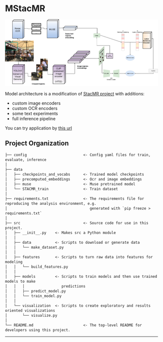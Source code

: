 # MStacMR

![alt text](https://github.com/LiahimRatman/MStacMR/blob/master/new_diag2-new_arcitecture.jpg?raw=true)

Model architecture is a modification of [StacMR project](https://github.com/AndresPMD/StacMR) with additions:
* custom image encoders
* custom OCR encoders
* some text experiments
* full inference pipeline

You can try application by [this url](http://34.88.238.34:8501/)

Project Organization
------------
    ├── config                          <- Config yaml files for train, evaluate, inference
    │
    ├── data
    │   ├── checkpoints_and_vocabs      <- Trained model checkpoints
    │   ├── precomputed_embeddings      <- Ocr and image embeddings
    │   ├── muse                        <- Muse pretrained model
    │   └── STACMR_train                <- Train dataset
    │
    ├── requirements.txt                <- The requirements file for reproducing the analysis environment, e.g.
    │                                      generated with `pip freeze > requirements.txt`
    │
    ├── src                             <- Source code for use in this project.
    │   ├── __init__.py    <- Makes src a Python module
    │   │
    │   ├── data           <- Scripts to download or generate data
    │   │   └── make_dataset.py
    │   │
    │   ├── features       <- Scripts to turn raw data into features for modeling
    │   │   └── build_features.py
    │   │
    │   ├── models         <- Scripts to train models and then use trained models to make
    │   │   │                 predictions
    │   │   ├── predict_model.py
    │   │   └── train_model.py
    │   │
    │   └── visualization  <- Scripts to create exploratory and results oriented visualizations
    │       └── visualize.py
    │
    └── README.md                       <- The top-level README for developers using this project.


--------
